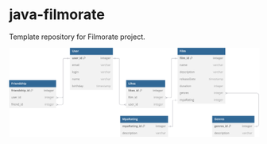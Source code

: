 # java-filmorate
Template repository for Filmorate project.

![The link to the data base scheme file](https://github.com/DawydowGerman/java-filmorate/blob/main/dbdiagram.svg)

